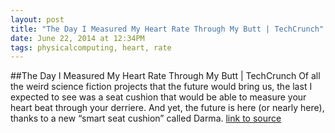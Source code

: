 ```yaml
---
layout: post
title: "The Day I Measured My Heart Rate Through My Butt | TechCrunch"
date: June 22, 2014 at 12:34PM
tags: physicalcomputing, heart, rate
---
```

##The Day I Measured My Heart Rate Through My Butt | TechCrunch
Of all the weird science fiction projects that the future would bring us, the last I expected to see was a seat cushion that would be able to measure your heart beat through your derriere. And yet, the future is here (or nearly here), thanks to a new “smart seat cushion” called Darma.
[link to source](http://ift.tt/1nn5nmy) 
